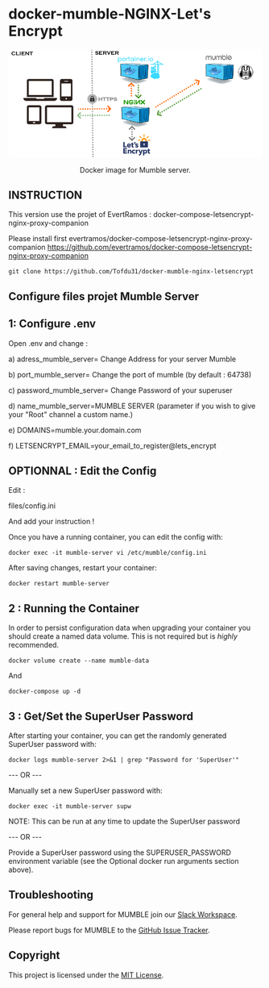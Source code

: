 docker-mumble-NGINX-Let's Encrypt
=============


<p align="center">
    <img src="Docker_NGINX_PORTAINER_MUMBLE.png" alt="Docker Mumble NGINX LET'S ENCRYPT" >

<p align="center">
  Docker image for Mumble server.
</p>

INSTRUCTION
---------------------

This version use the projet of EvertRamos : docker-compose-letsencrypt-nginx-proxy-companion

Please install first evertramos/docker-compose-letsencrypt-nginx-proxy-companion
https://github.com/evertramos/docker-compose-letsencrypt-nginx-proxy-companion

    git clone https://github.com/Tofdu31/docker-mumble-nginx-letsencrypt
    
Configure files projet Mumble Server
---------------------

1: Configure .env
---------------------
Open .env and change :

a) adress_mumble_server= Change Address for your server Mumble

b) port_mumble_server= Change the port of mumble (by default : 64738)

c) password_mumble_server= Change Password of your superuser

d) name_mumble_server=MUMBLE SERVER (parameter if you wish to give your "Root" channel a custom name.)

e) DOMAINS=mumble.your.domain.com

f) LETSENCRYPT_EMAIL=your_email_to_register@lets_encrypt

OPTIONNAL : Edit the Config
---------------
Edit :

files/config.ini

And add your instruction !

Once you have a running container, you can edit the config with:

    docker exec -it mumble-server vi /etc/mumble/config.ini
    
After saving changes, restart your container:

    docker restart mumble-server

2 : Running the Container
---------------------

In order to persist configuration data when upgrading your container you should create a named data
volume. This is not required but is _highly_ recommended.

    docker volume create --name mumble-data

And

    docker-compose up -d

3 : Get/Set the SuperUser Password
---------------------

After starting your container, you can get the randomly generated SuperUser password with:

    docker logs mumble-server 2>&1 | grep "Password for 'SuperUser'"


--- OR ---

Manually set a new SuperUser password with:

    docker exec -it mumble-server supw

NOTE: This can be run at any time to update the SuperUser password

--- OR ---

Provide a SuperUser password using the SUPERUSER_PASSWORD environment variable (see the Optional docker run arguments section above).

Troubleshooting
---------------

For general help and support for MUMBLE join our [Slack Workspace](https://join.slack.com/t/phlaknet/shared_invite/enQtNzk0ODkwMDA2MDg0LWI4NDAyZGRlMWEyMWNhZmJmZjgzM2Y2YTdhNmZlYzc3OGNjZWU5MDNkMTcwMWQ5OGI5ODFmMjI5OWVkZTliN2M).

Please report bugs for MUMBLE to the [GitHub Issue Tracker](https://github.com/PHLAK/docker-mumble/issues).

Copyright
---------

This project is licensed under the [MIT License](https://github.com/PHLAK/docker-mumble/blob/master/LICENSE).
